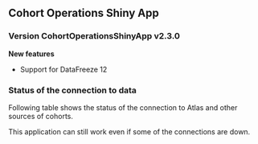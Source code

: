 
## Cohort Operations Shiny App

### Version CohortOperationsShinyApp v2.3.0

**New features**

- Support for DataFreeze 12


### Status of the connection to data

Following table shows the status of the connection to Atlas and other sources of cohorts. 

This application can still work even if some of the connections are down. 
